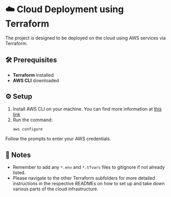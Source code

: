 # ☁️ Cloud Deployment using Terraform

The project is designed to be deployed on the cloud using AWS services via Terraform.

## 🛠️ Prerequisites
- **Terraform** installed
- **AWS CLI** downloaded

## ⚙️ Setup
1. Install AWS CLI on your machine. You can find more information at [this link](https://docs.aws.amazon.com/cli/latest/userguide/getting-started-install.html)
2. Run the command:
    ```bash
    aws configure
    ```
Follow the prompts to enter your AWS credentials.


## 📝 Notes

- Remember to add any `*.env` and `*.tfvars` files to gitignore if not already listed.
- Please navigate to the other Terraform subfolders for more detailed instructions in the respective READMEs on how to set up and take down various parts of the cloud infrastructure.
